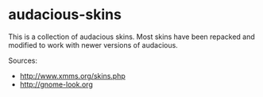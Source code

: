 # audacious-skins

This is a collection of audacious skins. Most skins have been repacked and
modified to work with newer versions of audacious.

Sources:
- http://www.xmms.org/skins.php
- http://gnome-look.org
